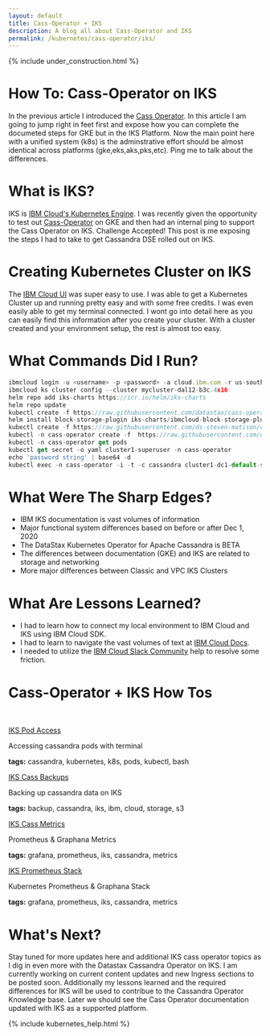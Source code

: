 ```yaml
---
layout: default
title: Cass-Operator + IKS
description: A blog all about Cass-Operator and IKS
permalink: /kubernetes/cass-operator/iks/
---
```


{% include under_construction.html %}

# How To: Cass-Operator on IKS

In the previous article I introduced the [Cass Operator](/kubernetes/cass-operator/).  In this article I am going to jump right in feet first and expose how you can complete the documeted steps for GKE but in the IKS Platform.   Now the main point here with a unified system (k8s) is the adminstrative effort should be almost identical across platforms (gke,eks,aks,pks,etc).  Ping me to talk about the differences.

# What is IKS?

IKS is [IBM Cloud's Kubernetes Engine](https://www.ibm.com/cloud/kubernetes-service).  I was recently given the opportunity to test out [Cass-Operator](https://github.com/datastax/cass-operator) on GKE and then had an internal ping to support the Cass Operator on IKS.  Challenge Accepted!   This post is me exposing the steps I had to take to get Cassandra DSE rolled out on IKS.

# Creating Kubernetes Cluster on IKS

The [IBM Cloud UI](https://cloud.ibm.com/) was super easy to use.  I was able to get a Kubernetes Cluster up and running pretty easy and with some free credits.  I was even easily able to get my terminal connected.  I wont go into detail here as you can easily find this information after you create your cluster.   With a cluster created and your environment setup, the rest is almost too easy.

# What Commands Did I Run?

```js
ibmcloud login -u <username> -p <password> -a cloud.ibm.com -r us-south -g Default
ibmcloud ks cluster config --cluster mycluster-dal12-b3c.4x16
helm repo add iks-charts https://icr.io/helm/iks-charts
helm repo update
kubectl create -f https://raw.githubusercontent.com/datastax/cass-operator/master/docs/user/cass-operator-manifests-v1.18.yaml
helm install block-storage-plugin iks-charts/ibmcloud-block-storage-plugin -n cass-operator
kubectl create -f https://raw.githubusercontent.com/ds-steven-matison/cass-operator/master/operator/k8s-flavors/iks/storage-block.yaml
kubectl -n cass-operator create -f  https://raw.githubusercontent.com/ds-steven-matison/cass-operator/master/operator/example-cassdc-yaml/dse-6.8.x/example-cassdc-minimal2.yaml
kubectl -n cass-operator get pods
kubectl get secret -o yaml cluster1-superuser -n cass-operator
echo 'password string' | base64 -d
kubectl exec -n cass-operator -i -t -c cassandra cluster1-dc1-default-sts-0 -- cqlsh -u cluster1-superuser -p <password>
```

# What Were The Sharp Edges?

*   IBM IKS documentation is vast volumes of information
*   Major functional system differences based on before or after Dec 1, 2020
*   The DataStax Kubernetes Operator for Apache Cassandra is BETA
*   The differences between documentation (GKE) and IKS are related to storage and networking
*   More major differences between Classic and VPC IKS Clusters

# What Are Lessons Learned?

*   I had to learn how to connect my local environment to IBM Cloud and IKS using IBM Cloud SDK.
*   I had to learn to navigate the vast volumes of text at [IBM Cloud Docs](https://cloud.ibm.com/docs).   
*   I needed to utilize the [IBM Cloud Slack Community](https://join.slack.com/t/ibm-cloud-success/shared_invite/zt-ki1gmwe9-M0bFaI_nMSAF1RzDMqw_wg) help to resolve some friction.

# Cass-Operator + IKS How Tos

<p>&nbsp;</p>

<div class="mui-container">
  <div class="home mui-row">
      <div class="mui-col-md-2">
        <article class="mui-panel">
          <div class="bg-holder bg-deep-purple" style="background:url(/assets/images/database.jpg) no-repeat center center">
            <span class="post-list-title">
              <a class="post-link" href="/kubernetes/cass-operator/iks/access/">IKS Pod Access</a>
            </span>
            <div class="img-overlay"></div>
            <a href="/kubernetes/cass-operator/iks/access/" class="overlay"></a>
          </div>
          <div class="post-data">
            <p class="post-excerpt">Accessing cassandra pods with terminal</p>
            <p><b>tags:</b> cassandra, kubernetes, k8s, pods, kubectl, bash</p>
          </div>
        </article>
      </div>
      <div class="mui-col-md-2">
        <article class="mui-panel">
          <div class="bg-holder bg-deep-purple" style="background:url(/assets/images/database.jpg) no-repeat center center">
            <span class="post-list-title">
              <a class="post-link" href="/kubernetes/cass-operator/iks/backups/">IKS Cass Backups</a>
            </span>
            <div class="img-overlay"></div>
            <a href="/kubernetes/cass-operator/iks/backups/" class="overlay"></a>
          </div>
          <div class="post-data">
            <p class="post-excerpt">Backing up cassandra data on IKS</p>
            <p><b>tags:</b> backup, cassandra, iks, ibm, cloud, storage, s3</p>
          </div>
        </article>
      </div>
      <div class="mui-col-md-2">
        <article class="mui-panel">
          <div class="bg-holder bg-deep-purple" style="background:url(/assets/images/database.jpg) no-repeat center center">
            <span class="post-list-title">
              <a class="post-link" href="/kubernetes/cass-operator/iks/metrics/">IKS Cass Metrics</a>
            </span>
            <div class="img-overlay"></div>
            <a href="/kubernetes/cass-operator/iks/metrics/" class="overlay"></a>
          </div>
          <div class="post-data">
            <p class="post-excerpt">Prometheus & Graphana Metrics</p>
            <p><b>tags:</b> grafana, prometheus, iks, cassandra, metrics</p>
          </div>
        </article>
      </div>
      <div class="mui-col-md-2">
        <article class="mui-panel">
          <div class="bg-holder bg-deep-purple" style="background:url(/assets/images/database.jpg) no-repeat center center">
            <span class="post-list-title">
              <a class="post-link" href="/kubernetes/cass-operator/iks/kube-prometheus-stack/">IKS Prometheus Stack</a>
            </span>
            <div class="img-overlay"></div>
            <a href="/kubernetes/cass-operator/iks/kube-prometheus-stack/" class="overlay"></a>
          </div>
          <div class="post-data">
            <p class="post-excerpt">Kubernetes Prometheus & Graphana Stack</p>
            <p><b>tags:</b> grafana, prometheus, iks, cassandra, metrics</p>
          </div>
        </article>
      </div>
  </div>  
</div>

# What's Next?

Stay tuned for more updates here and additional IKS cass operator topics as I dig in even more with the Datastax Cassandra Operator on IKS.  I am currently working on current content updates and new Ingress sections to be posted soon.  Additionally my lessons learned and the required differences for IKS will be used to contribue to the Cassandra Operator Knowledge base.  Later we should see the Cass Operator documentation updated with IKS as a supported platform.  

{% include kubernetes_help.html %}